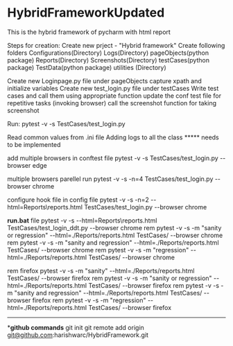 # HybridFrameworkUpdated
This is the hybrid framework of pycharm with html report

Steps for creation:
Create new prject - "Hybrid framework"
Create following folders
	Configurations(Directory)
	Logs(Directory)
	pageObjects(python package)
	Reports(Directory)
	Screenshots(Directory)
	testCases(python package)
	TestData(python package)
	utilities (Directory)
	
Create new Loginpage.py file under pageObjects
	capture xpath and initialize variables
Create new test_login.py file under testCases
Write test cases and call them using appropriate function
	update the conf test file for repetitive tasks (invoking browser)
call the screenshot function for taking screenshot

Run: pytest -v -s TestCases/test_login.py

Read common values from .ini file
Adding logs to all the class ***** needs to be implemented

add multiple browsers in conftest file
 pytest -v -s TestCases/test_login.py --browser edge

multiple browsers  parellel run 
pytest -v -s -n=4 TestCases/test_login.py --browser chrome

configure hook file in config file 
pytest -v -s -n=2 --html=Reports\reports.html TestCases/test_login.py --browser chrome

****run.bat**** file
pytest -v -s --html=Reports\reports.html TestCases/test_login_ddt.py --browser chrome
rem pytest -v -s -m "sanity or regression" --html=./Reports/reports.html TestCases/ --browser chrome
rem pytest -v -s -m "sanity and regression" --html=./Reports/reports.html TestCases/ --browser chrome
rem pytest -v -s -m "regression" --html=./Reports/reports.html TestCases/ --browser chrome

rem firefox
pytest -v -s -m "sanity" --html=./Reports/reports.html TestCases/ --browser firefox
rem pytest -v -s -m "sanity or regression" --html=./Reports/reports.html TestCases/ --browser firefox
rem pytest -v -s -m "sanity and regression" --html=./Reports/reports.html TestCases/ --browser firefox
rem pytest -v -s -m "regression" --html=./Reports/reports.html TestCases/ --browser firefox

****

***github commands**
git init
git remote add origin git@github.com:harishwarc/HybridFramework.git


